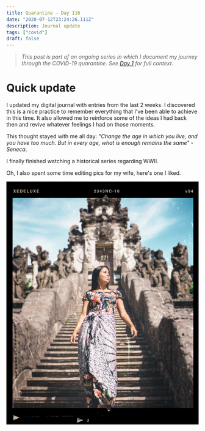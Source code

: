 ```yaml
---
title: Quarantine — Day 116
date: "2020-07-12T23:24:26.111Z"
description: Journal update
tags: ["covid"]
draft: false
---
```


> *This post is part of an ongoing series in which I document my journey through the COVID-19 quarantine. See [Day 1](/quarantine/quarantine-day-1) for full context.*

<div class="divider"></div>

# Quick update

I updated my digital journal with entries from the last 2 weeks. I discovered this is a nice practice to remember everything that I've been able to achieve in this time. It also allowed me to reinforce some of the ideas I had back then and revive whatever feelings I had on those moments. 

This thought stayed with me all day: *"Change the age in which you live, and you have too much. But in every age, what is enough remains the same" - Seneca*.

I finally finished watching a historical series regarding WWII.

Oh, I also spent some time editing pics for my wife, here's one I liked.

![editing](editing.png)
